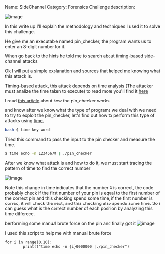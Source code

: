 Name: SideChannel
Category: Forensics
Challenge description:

![image](https://user-images.githubusercontent.com/95076839/161078211-052f8dff-0bb2-444d-b408-6c3f32372ee7.png)


In this write up I'll explain the methodology and techniques I used it to solve this challenge.

He give me an executable named pin_checker, the program wants us to enter an 8-digit number for it.

When go back to the hints he told me to search about timing-based side-channel attacks 

Ok I will put a simple explanation and sources that helped me knowing what this attack is.

Timing-based attack, this attack depends on time analysis (The attacker must analize the time taken to execute) to read more you'll find it <a href="https://en.wikipedia.org/wiki/Timing_attack">here</a>

I read <a href="https://medium.com/spidernitt/introduction-to-timing-attacks-4e1e8c84b32b">this article</a> about how the pin_checker works.

and know after we know what the type of programs we deal with we need to try to exploit the pin_checker, let's find out how to perform this type of attacks
using <a href="https://www.geeksforgeeks.org/time-command-in-linux-with-examples/">time.</a>
```bash 
bash $ time key word 
```
Tried this command to pass the input to the pin checker and measure the time.
```bash
$ time echo -n 12345678 | ./pin_checker
```
After we know what attack is and how to do it, we must start tracing the pattern of time to find the correct number

![image](https://user-images.githubusercontent.com/95076839/161085315-8c743293-6252-4ccf-b8bb-044373d7025e.png)

Note this change in time indicates that the number 4 is correct, the code probably check if the first number of your pin is equal to the first number of the correct pin and this checking spend some time, if the first number is correc, it will check the next, and this checking also spends some time.
So i can guess what is the correct number of each position by analyzing this time differece.

berforming some manual brute force on the pin and finally got it 
![image](https://user-images.githubusercontent.com/95076839/161090059-f85bd62c-24d7-4a4a-86ac-a80824e04d70.png)

I used this script to help me with manual brute force
``` python3
for i in range(0,10):
        print(f"time echo -n {i}0000000 |./pin_checker")
```
